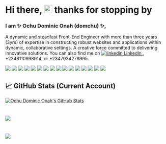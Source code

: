 <!-- More info, tips and tricks for making GitHub Profile README can be found in my article at https://towardsdatascience.com/build-a-stunning-readme-for-your-github-profile-9b80434fe5d7 -->

<!-- [![Header](https://raw.githubusercontent.com/MartinHeinz/MartinHeinz/master/readme_header.png "Header")](https://martinheinz.dev/) -->

# Hi there, <img src="https://raw.githubusercontent.com/MartinHeinz/MartinHeinz/master/wave.gif" width="25px"> thanks for stopping by

### I am ✨ Ochu Dominic Onah (domchu) ✨,
A dynamic and steadfast Front-End Engineer with more than three years (3yrs) of expertise in constructing robust websites and applications within dynamic, collaborative settings. A creative force committed to delivering innovative solutions. You can also find me on 
<a href="https://www.linkedin.com/in/dominic-ochu" rel="nofollow noreferrer">
  <img src="https://i.stack.imgur.com/gVE0j.png" alt="linkedin"> LinkedIn
</a>, +2348110998914, or +2347034278995.

![](https://img.shields.io/badge/Code-MongoDB-informational?style=flat&logo=mongodb&logoColor=white&color=2bbc8a)
![](https://img.shields.io/badge/Code-Express-informational?style=flat&logo=express&logoColor=white&color=2bbc8a)
![](https://img.shields.io/badge/Code-React-informational?style=flat&logo=react&logoColor=white&color=2bbc8a)
![](https://img.shields.io/badge/Code-Node-informational?style=flat&logo=NODE&logoColor=white&color=2bbc8a)
![](https://img.shields.io/badge/Code-HTML-informational?style=flat&logo=html5&logoColor=white&color=2bbc8a)
![](https://img.shields.io/badge/Tools-CSS-informational?style=flat&logo=css3&logoColor=white&color=2bbc8a)
![](https://img.shields.io/badge/Tools-Bootstrap-informational?style=flat&logo=bootstrap&logoColor=white&color=2bbc8a)
![](https://img.shields.io/badge/Tools-SASS/SCSS-informational?style=flat&logo=SASS&logoColor=white&color=2bbc8a)
![](https://img.shields.io/badge/Code-JavaScript-informational?style=flat&logo=javascript&logoColor=white&color=2bbc8a)
![](https://img.shields.io/badge/Code-TypeScript-informational?style=flat&logo=typescript&logoColor=white&color=2bbc8a)
![](https://img.shields.io/badge/Code-Next-informational?style=flat&logo=NEXT&logoColor=white&color=2bbc8a)
![](https://img.shields.io/badge/Tools-Jest-informational?style=flat&logo=jest&logoColor=white&color=2bbc8a)
![](https://img.shields.io/badge/Tools-TailwindCSS-informational?style=flat&logo=tailwindcss&logoColor=white&color=2bbc8a)
![](https://img.shields.io/badge/Tools-SemanticUI-informational?style=flat&logo=semantic-ui-react&logoColor=white&color=2bbc8a)
![](https://img.shields.io/badge/Tools-MaterialUI-informational?style=flat&logo=material-ui-materialui&logoColor=white&color=2bbc8a)
![](https://img.shields.io/badge/Tools-ChakraUI-informational?style=flat&logo=chakra-ui-chakraui&logoColor=white&color=2bbc8a)


<!-- ## 🔧 Technologies & Tools
![Chakra-ui](https://img.shields.io/badge/Tools-chakra-%234ED1C5.svg?style=flat&logo=linux&logoColor=white&color=2bbc8a)
![](https://img.shields.io/badge/Vs-code?style=flat&logo=intellij-idea&logoColor=white&color=2bbc8a)
![](https://img.shields.io/badge/Code-Python-informational?style=flat&logo=python&logoColor=white&color=2bbc8a)
![](https://img.shields.io/badge/Code-Golang-informational?style=flat&logo=go&logoColor=white&color=2bbc8a)
![](https://img.shields.io/badge/Code-Make-informational?style=flat&logo=cmake&logoColor=white&color=2bbc8a)
![](https://img.shields.io/badge/Code-Vue-informational?style=flat&logo=vue.js&logoColor=white&color=2bbc8a)
![](https://img.shields.io/badge/Shell-Bash-informational?style=flat&logo=gnu-bash&logoColor=white&color=2bbc8a)
![](https://img.shields.io/badge/Tools-PostgreSQL-informational?style=flat&logo=postgresql&logoColor=white&color=2bbc8a)
![](https://img.shields.io/badge/Tools-Docker-informational?style=flat&logo=docker&logoColor=white&color=2bbc8a)
![](https://img.shields.io/badge/Tools-Kubernetes-informational?style=flat&logo=kubernetes&logoColor=white&color=2bbc8a)
![](https://img.shields.io/badge/Tools-Red_Hat_OpenShift-informational?style=flat&logo=red-hat-open-shift&logoColor=white&color=2bbc8a)
![](https://img.shields.io/badge/Cloud-Digital_Ocean-informational?style=flat&logo=digitalocean&logoColor=white&color=2bbc8a)

![](https://img.shields.io/badge/Tools-Docker-informational?style=flat&logo=docker&logoColor=white&color=2bbc8a)
![](https://img.shields.io/badge/Tools-Kubernetes-informational?style=flat&logo=kubernetes&logoColor=white&color=2bbc8a)

 -->
 
## &#x1f4c8; GitHub Stats (Current Account)

<a href="https://github.com/domchu">
  <img align="center" src="https://github-readme-stats.vercel.app/api?username=domchu&count_private=true&show_icons=true&theme=tokyonight" alt="Ochu Dominic Onah's GitHub Stats" />
</a>

#

<a href="https://github.com/domchu">
  <img align="center" src="https://github-readme-stats.vercel.app/api/top-langs/?username=domchu&layout=compact&show_icons=true&theme=dracula&langs_count=8" />
</a>

#

<!-- <a href="https://github.com/chineduogada/react-rapid-carousel">
  <img align="center" src="https://github-readme-stats.vercel.app/api/pin/?username=chineduogada&repo=react-rapid-carousel&theme=dracula" />
</a>


<a href="https://github.com/domchu/newspaper">
  <img align="center" src="https://github-readme-stats.vercel.app/api/pin/?username=chineduogada&repo=newspaper&theme=dark" />
</a>   

--

<a href="https://github.com/domchu/sr-react-dev-fulfil-exercise">
  <img align="center" src="https://github-readme-stats.vercel.app/api/pin/?username=domchu&repo=sr-react-dev-fulfil-exercise&theme=dark" />
</a>  -->



<a href="https://github.com/domchu">
  <img align="center" src="http://github-readme-streak-stats.herokuapp.com?user=domchu&theme=radical&date_format=M%20j%5B%2C%20Y%5D" /> 
</a>  

<!-- links to social media icons -->

<!-- icons with padding -->

<!-- [1.1]: http://i.imgur.com/tXSoThF.png (twitter icon with padding)
[2.1]: http://i.imgur.com/0o48UoR.png (github icon with padding) -->

<!-- icons without padding -->
<!-- 
[1.2]: http://i.imgur.com/wWzX9uB.png (twitter icon without padding)
[2.2]: http://i.imgur.com/9I6NRUm.png (github icon without padding)
[3.2]: https://raw.githubusercontent.com/MartinHeinz/MartinHeinz/master/linkedin-3-16.png (LinkedIn icon without padding) -->


<!-- links to your social media accounts -->

<!-- [1]: https://twitter.com/OnahOchu
[2]: https://github.com/domchu
[3]: https://www.linkedin.com/in/dominic-ochu/ -->


<!-- Resources -->
<!-- Icons: https://simpleicons.org/ -->
<!-- GitHub Stats: https://github.com/anuraghazra/github-readme-stats -->
<!-- Emojis: https://emojipedia.org/emoji/ -->
<!-- HTML Emojis: https://www.fileformat.info/index.htm -->
<!-- Shields: https://shields.io/ -->
<!-- Awesome GitHub Profile README: https://github.com/abhisheknaiidu/awesome-github-profile-readme -->
